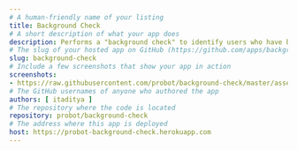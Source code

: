 ```yaml
---
# A human-friendly name of your listing
title: Background Check
# A short description of what your app does
description: Performs a "background check" to identify users who have been toxic in the past, and shares their toxic activity in the maintainer’s repo.
# The slug of your hosted app on GitHub (https://github.com/apps/background-check)
slug: background-check
# Include a few screenshots that show your app in action
screenshots:
- https://raw.githubusercontent.com/probot/background-check/master/assets/demonstration.png
# The GitHub usernames of anyone who authored the app
authors: [ itaditya ]
# The repository where the code is located
repository: probot/background-check
# The address where this app is deployed
host: https://probot-background-check.herokuapp.com
---
```

